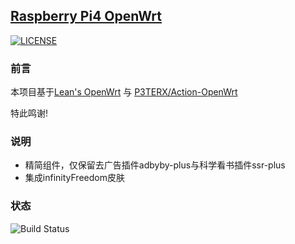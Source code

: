 ## [Raspberry Pi4 OpenWrt](https://github.com/elarkasi/OpenWrt-Lean-Pi4-firmware)

[![LICENSE](https://img.shields.io/github/license/mashape/apistatus.svg?style=flat-square&label=LICENSE)](https://github.com/elarkasi/OpenWrt-Lean-Pi4-firmware/blob/main/LICENSE)
    
### 前言

本项目基于[Lean's OpenWrt](https://github.com/coolsnowwolf/lede) 与 [P3TERX/Action-OpenWrt](https://github.com/P3TERX/Actions-OpenWrt)
    
特此鸣谢!

### 说明

- 精简组件，仅保留去广告插件adbyby-plus与科学看书插件ssr-plus
- 集成infinityFreedom皮肤
  
### 状态
![Build Status](https://github.com/elarkasi/OpenWrt-Lean-Pi4-firmware/workflows/Build%20OpenWrt/badge.svg)
